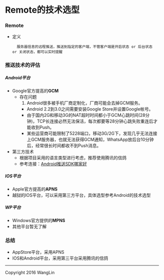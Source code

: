 # Remote的技术选型
<!-- *************************
# -*- coding:utf-8 -*-
# author: WangLin <276293337@qq.com>
# filename: Remote的技术选型.md
# description: TODO
# create date: 2016-01-28 08:59:45
************************** -->

### Remote
* 定义
    
        服务器信息的远程推送，推送到指定的客户端，不管客户端是开启状态 or 后台状态 or 关闭状态，都可以实时提醒

### 推送技术的评估
##### Android平台
* Google官方提高的**GCM**
    * 存在问题
        1. Android很多被手机厂商定制化，厂商可能会去掉GCM服务。
        + Android 2.2到3.0之间需要安装Google Store并设置Google帐号。
        + 由于国内2G和移动3G的NAT超时时间都小于GCM心跳时间(28分钟)，TCP长连接必然无法保活，每次都要等28分钟心跳失败重连后才能收到Push。
        + 某些运营商可能限制了5228端口，移动3G/2G下，发现几乎无法连接上GCM服务器，也就无法获得GCM通知，WhatsApp放后台10分钟后，经常很长时间都收不到Push消息。
* 第三方技术
    * 根据项目采用的语言类型进行考虑，推荐使用腾讯的信鸽
    * 参考连接：[Android推送SDK哪家好][url1]

##### IOS平台
* Apple官方提高的**APNS**
* 越狱的IOS平台，可以采用第三方平台，具体选型参考Android的技术选型

##### WP平台
* Windows官方提供的**MPNS**
* 其他平台暂无了解

### 总结
* AppStore平台，采用APNS
* IOS和Android平台，采用第三平台采用腾讯的信鸽


[url1]:https://www.zhihu.com/question/22354498

-------

Copyright 2016 WangLin
